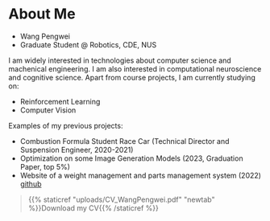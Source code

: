 ---
---
# About Me
- Wang Pengwei
- Graduate Student @ Robotics, CDE, NUS

I am widely interested in technologies about computer science and machenical engineering. I am also interested in computational neuroscience and cognitive science.
Apart from course projects, I am currently studying on:
- Reinforcement Learning
- Computer Vision

Examples of my previous projects:
- Combustion Formula Student Race Car (Technical Director and Suspension Engineer, 2020-2021)
- Optimization on some Image Generation Models (2023, Graduation Paper, top 5%)
- Website of a weight management and parts management system (2022) 
  [github](https://github.com/penway/WDC)

> {{% staticref "uploads/CV_WangPengwei.pdf" "newtab" %}}Download my CV{{% /staticref %}}
